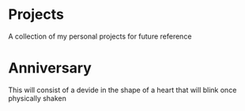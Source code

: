 # Projects
A collection of my personal projects for future reference

# Anniversary
This will consist of a devide in the shape of a heart that will blink once physically shaken
